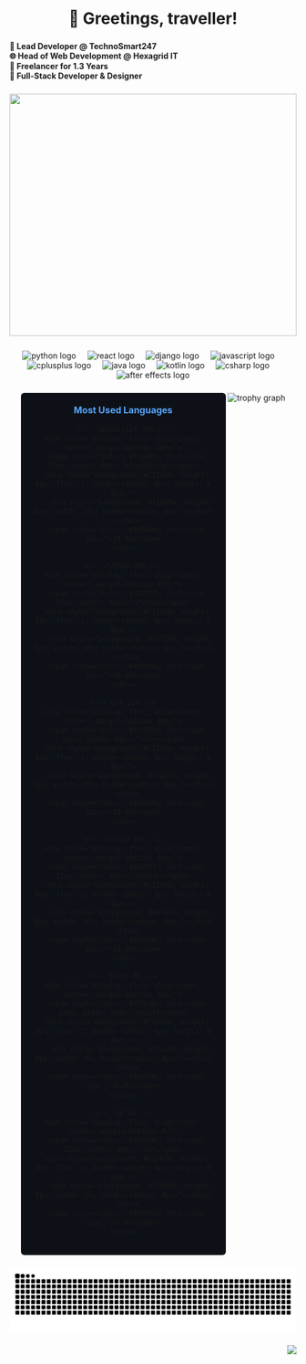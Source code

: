 <h1 align="center">🌸 Greetings, traveller!</h1>

###

<h4 align="left">💼 Lead Developer @ TechnoSmart247 <br>🌐 Head of Web Development @ Hexagrid IT<br>🚀 Freelancer for 1.3 Years<br>🎨 Full-Stack Developer & Designer</h4>

###

<!-- Custom GIF section - replace with your own -->
<div align="center">
  <img style="width: 100%;" height="425" src="https://i.imgur.com/sY3ni34.gif"  />
</div>

###

<div align="center">
  <img src="https://cdn.jsdelivr.net/gh/devicons/devicon/icons/python/python-original.svg" height="60" alt="python logo"  />
  <img width="12" />
  <img src="https://cdn.jsdelivr.net/gh/devicons/devicon/icons/react/react-original.svg" height="60" alt="react logo"  />
  <img width="12" />
  <img src="https://cdn.jsdelivr.net/gh/devicons/devicon/icons/django/django-plain.svg" height="60" alt="django logo"  />
  <img width="12" />
  <img src="https://cdn.jsdelivr.net/gh/devicons/devicon/icons/javascript/javascript-original.svg" height="60" alt="javascript logo"  />
  <img width="12" />
  <img src="https://cdn.jsdelivr.net/gh/devicons/devicon/icons/cplusplus/cplusplus-original.svg" height="60" alt="cplusplus logo"  />
  <img width="12" />
  <img src="https://cdn.jsdelivr.net/gh/devicons/devicon/icons/java/java-original.svg" height="60" alt="java logo"  />
  <img width="12" />
  <img src="https://cdn.jsdelivr.net/gh/devicons/devicon/icons/kotlin/kotlin-original.svg" height="60" alt="kotlin logo"  />
  <img width="12" />
  <img src="https://cdn.jsdelivr.net/gh/devicons/devicon/icons/csharp/csharp-original.svg" height="60" alt="csharp logo"  />
  <img width="12" />
  <img src="https://cdn.jsdelivr.net/gh/devicons/devicon/icons/aftereffects/aftereffects-original.svg" height="60" alt="after effects logo"  />
</div>

###

<div align="center">
  <!-- Custom Language Stats -->
  <div style="background: #0d1117; border-radius: 6px; padding: 20px; width: 320px; display: inline-block; vertical-align: top;">
    <h3 style="color: #58a6ff; margin: 0 0 15px 0; font-size: 16px;">Most Used Languages</h3>
    
    <!-- JavaScript 34% -->
    <div style="display: flex; align-items: center; margin-bottom: 8px;">
      <span style="color: #f1e05a; font-size: 12px; width: 80px;">JavaScript</span>
      <div style="background: #21262d; height: 8px; flex: 1; border-radius: 4px; margin: 0 8px;">
        <div style="background: #f1e05a; height: 8px; width: 34%; border-radius: 4px;"></div>
      </div>
      <span style="color: #8b949e; font-size: 12px;">34.0%</span>
    </div>
    
    <!-- Python 30% -->
    <div style="display: flex; align-items: center; margin-bottom: 8px;">
      <span style="color: #3572A5; font-size: 12px; width: 80px;">Python</span>
      <div style="background: #21262d; height: 8px; flex: 1; border-radius: 4px; margin: 0 8px;">
        <div style="background: #3572A5; height: 8px; width: 30%; border-radius: 4px;"></div>
      </div>
      <span style="color: #8b949e; font-size: 12px;">30.0%</span>
    </div>
    
    <!-- C++ 15% -->
    <div style="display: flex; align-items: center; margin-bottom: 8px;">
      <span style="color: #f34b7d; font-size: 12px; width: 80px;">C++</span>
      <div style="background: #21262d; height: 8px; flex: 1; border-radius: 4px; margin: 0 8px;">
        <div style="background: #f34b7d; height: 8px; width: 15%; border-radius: 4px;"></div>
      </div>
      <span style="color: #8b949e; font-size: 12px;">15.0%</span>
    </div>
    
    <!-- Kotlin 10% -->
    <div style="display: flex; align-items: center; margin-bottom: 8px;">
      <span style="color: #A97BFF; font-size: 12px; width: 80px;">Kotlin</span>
      <div style="background: #21262d; height: 8px; flex: 1; border-radius: 4px; margin: 0 8px;">
        <div style="background: #A97BFF; height: 8px; width: 10%; border-radius: 4px;"></div>
      </div>
      <span style="color: #8b949e; font-size: 12px;">10.0%</span>
    </div>
    
    <!-- Swift 6% -->
    <div style="display: flex; align-items: center; margin-bottom: 8px;">
      <span style="color: #ffac45; font-size: 12px; width: 80px;">Swift</span>
      <div style="background: #21262d; height: 8px; flex: 1; border-radius: 4px; margin: 0 8px;">
        <div style="background: #ffac45; height: 8px; width: 6%; border-radius: 4px;"></div>
      </div>
      <span style="color: #8b949e; font-size: 12px;">6.0%</span>
    </div>
    
    <!-- C# 5% -->
    <div style="display: flex; align-items: center; margin-bottom: 0;">
      <span style="color: #178600; font-size: 12px; width: 80px;">C#</span>
      <div style="background: #21262d; height: 8px; flex: 1; border-radius: 4px; margin: 0 8px;">
        <div style="background: #178600; height: 8px; width: 5%; border-radius: 4px;"></div>
      </div>
      <span style="color: #8b949e; font-size: 12px;">5.0%</span>
    </div>
  </div>
  
  <img src="https://github-profile-trophy.vercel.app?username=Chace-Berry&theme=gitdimmed&column=7&row=1&margin-w=8&margin-h=8&no-bg=false&no-frame=false&order=4" height="150" alt="trophy graph"  />
</div>

###

<picture>
  <source media="(prefers-color-scheme: dark)" srcset="https://raw.githubusercontent.com/Chace-Berry/Chace-Berry/output/github-contribution-grid-snake-dark.svg">
  <source media="(prefers-color-scheme: light)" srcset="https://raw.githubusercontent.com/Chace-Berry/Chace-Berry/output/github-contribution-grid-snake.svg">
  <img alt="github contribution grid snake animation" src="https://raw.githubusercontent.com/Chace-Berry/Chace-Berry/output/github-contribution-grid-snake-dark.svg">
</picture>

###

<img align="right" src="https://visitor-badge.laobi.icu/badge?page_id=Chace-Berry.Chace-Berry&left_color=indigo&right_color=lavender&left_text=Wanderers"  />

###
